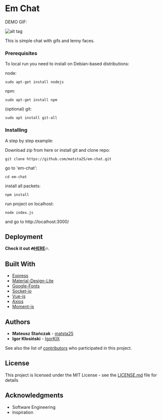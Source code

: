 # Em Chat

DEMO GIF:

<img src="https://github.com/matsta25/em-chat/blob/master/e-m_demogif.gif" alt="alt tag" style="max-width:100%;">

This is simple chat with gifs and lenny faces.

### Prerequisites

To local run you need to install on Debian-based distributions:

node:
```
sudo apt-get install nodejs
```

npm:
```
sudo apt-get install npm
```

(optional) git:
```
sudo apt install git-all
```

### Installing

A step by step example: 

Download zip from here or install git and clone repo:

```
git clone https://github.com/matsta25/em-chat.git
```

go to 'em-chat':

```
cd em-chat
```

install all packets:

```
npm install
```

run project on localhost:

```
node index.js
```

and go to http://localhost:3000/

## Deployment

<b>Check it out :fire:<a href="https://e-m.herokuapp.com/">HERE</a></b>:fire:.

## Built With

* [Express](https://expressjs.com/) 
* [Material-Design-Lite](https://getmdl.io/) 
* [Google-Fonts](https://fonts.google.com/) 
* [Socket-io](https://socket.io/) 
* [Vue-js](https://vuejs.org/)
* [Axios](https://github.com/axios/axios)
* [Moment-js](https://momentjs.com/)

## Authors

* **Mateusz Stańczak** - [matsta25](https://github.com/matsta25)
* **Igor Kłosiński** - [IgorKIX](https://github.com/IgorKIX)

See also the list of [contributors](https://github.com/matsta25/em-chat/graphs/contributors) who participated in this project.

## License

This project is licensed under the MIT License - see the [LICENSE.md](https://github.com/matsta25/em-chat/blob/master/LICENSE) file for details

## Acknowledgments

* Software Engineering 
* Inspiration
